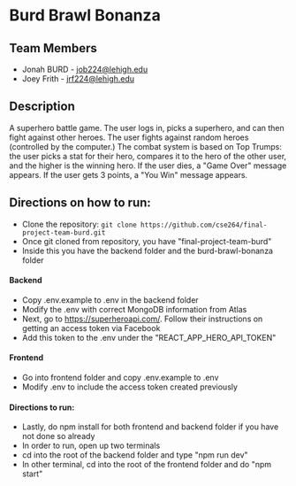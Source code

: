# Burd Brawl Bonanza

## Team Members

- Jonah BURD - job224@lehigh.edu
- Joey Frith - jrf224@lehigh.edu

## Description

A superhero battle game. The user logs in, picks a superhero, and can then fight against other heroes. The user fights against random heroes (controlled by the computer.) The combat system is based on Top Trumps: the user picks a stat for their hero, compares it to the hero of the other user, and the higher is the winning hero. If the user dies, a "Game Over" message appears. If the user gets 3 points, a "You Win" message appears.

## Directions on how to run:
* Clone the repository: ```git clone https://github.com/cse264/final-project-team-burd.git```
* Once git cloned from repository, you have "final-project-team-burd"
* Inside this you have the backend folder and the burd-brawl-bonanza folder

#### Backend
* Copy .env.example to .env in the backend folder
* Modify the .env with correct MongoDB information from Atlas
* Next, go to https://superheroapi.com/. Follow their instructions on getting an access token via Facebook
* Add this token to the .env under the "REACT_APP_HERO_API_TOKEN"

#### Frontend
* Go into frontend folder and copy .env.example to .env
* Modify .env to include the access token created previously

#### Directions to run:
  - Lastly, do npm install for both frontend and backend folder if you have not done so already
  - In order to run, open up two terminals
  - cd into the root of the backend folder and type "npm run dev"
  - In other terminal, cd into the root of the frontend folder and do "npm start"


